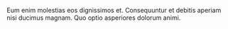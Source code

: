 Eum enim molestias eos dignissimos et.
Consequuntur et debitis aperiam nisi ducimus magnam.
Quo optio asperiores dolorum animi.